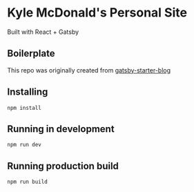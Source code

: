 # Kyle McDonald's Personal Site
Built with React + Gatsby

## Boilerplate
This repo was originally created from [gatsby-starter-blog](https://github.com/gatsbyjs/gatsby-starter-blog)

## Installing
`npm install`

## Running in development
`npm run dev`

## Running production build
`npm run build`